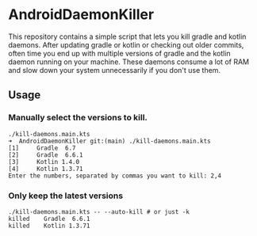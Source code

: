 # AndroidDaemonKiller

This repository contains a simple script that lets you kill gradle and kotlin daemons. After updating gradle or kotlin or checking out older commits, often time you end up with multiple versions of gradle and the kotlin daemon running on your machine. These daemons consume a lot of RAM and slow down your system unnecessarily if you don't use them.

## Usage
### Manually select the versions to kill.
```console
./kill-daemons.main.kts
➜  AndroidDaemonKiller git:(main) ./kill-daemons.main.kts      
[1]     Gradle  6.7
[2]     Gradle  6.6.1
[3]     Kotlin 1.4.0
[4]     Kotlin 1.3.71
Enter the numbers, separated by commas you want to kill: 2,4
```
### Only keep the latest versions
```console
./kill-daemons.main.kts -- --auto-kill # or just -k
killed    Gradle  6.6.1
killed    Kotlin 1.3.71
```
